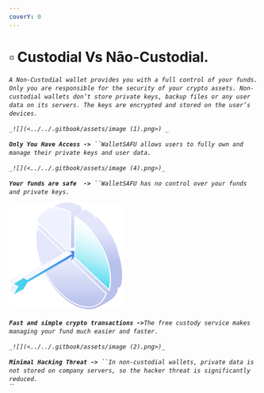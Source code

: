 ```yaml
---
coverY: 0
---
```


# ▫ Custodial Vs Não-Custodial.

_`A Non-Custodial wallet provides you with a full control of your funds. Only you are responsible for the security of your crypto assets. Non-custodial wallets don’t store private keys, backup files or any user data on its servers. The keys are encrypted and stored on the user’s devices.`_

_``_![](<../../.gitbook/assets/image (1).png>) _``_&#x20;

_**`Only You Have Access ->`**` ``WalletSAFU allows users to fully own and manage their private keys and user data.`_

_``_![](<../../.gitbook/assets/image (4).png>)_``_

_**`Your funds are safe  ->`**` ``WalletSAFU has no control over your funds and private keys.`_

![](<../../.gitbook/assets/image (3).png>)

_**`Fast and simple crypto transactions ->`**`The free custody service makes managing your fund much easier and faster.`_

_``_![](<../../.gitbook/assets/image (2).png>)_``_

_**`Minimal Hacking Threat ->`**` ``In non-custodial wallets, private data is not stored on company servers, so the hacker threat is significantly reduced.`_\
_``_
